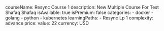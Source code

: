 courseName: Resync Course 1
description: New Multiple Course For Test Shafaq Shafaq
isAvailable: true
isPremium: false
categories: 
    - docker
    - golang
    - python
    - kubernetes
learningPaths: 
    - Resync Lp 1
complexity: advance
price: 
  value: 22
  currency: USD
